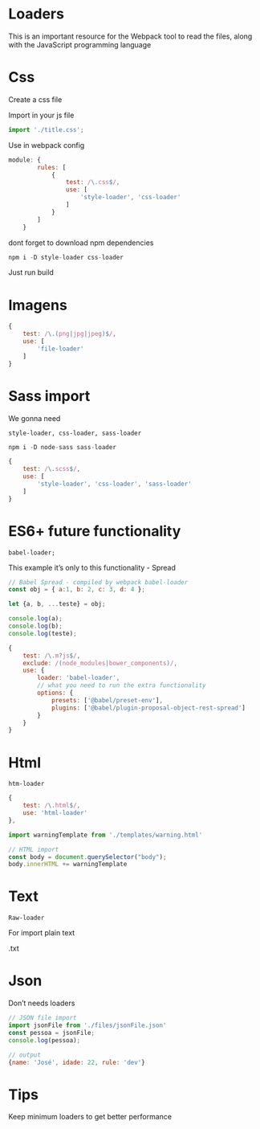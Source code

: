 # Loaders
This is an important resource for the Webpack tool to read the files, along with the JavaScript programming language

# Css
Create a css file

Import in your js file 

```jsx
import './title.css';
```

Use in webpack config

```jsx
module: {
        rules: [
            {
                test: /\.css$/,
                use: [
                    'style-loader', 'css-loader'
                ]
            }
        ]
    }
```

dont forget to download npm dependencies

```jsx
npm i -D style-loader css-loader
```

Just run build

# Imagens

```jsx
{
	test: /\.(png|jpg|jpeg)$/,
	use: [
	    'file-loader'
	]
}
```

# Sass import

We gonna need

`style-loader, css-loader, sass-loader`

```jsx
npm i -D node-sass sass-loader
```

```jsx
{
    test: /\.scss$/,
    use: [
        'style-loader', 'css-loader', 'sass-loader'
    ]
}
```

# ES6+ future functionality

`babel-loader;`

This example it’s only to this functionality - Spread 

```jsx
// Babel Spread - compiled by webpack babel-loader
const obj = { a:1, b: 2, c: 3, d: 4 };

let {a, b, ...teste} = obj;

console.log(a);
console.log(b);
console.log(teste);
```

```jsx
{
    test: /\.m?js$/,
    exclude: /(node_modules|bower_components)/,
    use: {
        loader: 'babel-loader',
        // what you need to run the extra functionality
        options: {
            presets: ['@babel/preset-env'],
            plugins: ['@babel/plugin-proposal-object-rest-spread']
        }
    }
}
```

# Html

`htm-loader`

```jsx
{
    test: /\.html$/,
    use: 'html-loader'
},
```

```jsx
import warningTemplate from './templates/warning.html'
```

```jsx
// HTML import
const body = document.querySelector("body");
body.innerHTML += warningTemplate
```

# Text
`Raw-loader`

For import plain text

.txt

# Json
Don’t needs loaders

```jsx
// JSON file import
import jsonFile from './files/jsonFile.json'
const pessoa = jsonFile;
console.log(pessoa);
```

```jsx
// output
{name: 'José', idade: 22, rule: 'dev'}
```

# Tips
Keep minimum loaders to get better performance